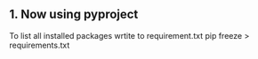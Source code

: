 ## 1. Now using pyproject

To list all installed packages wrtite to requirement.txt
    pip freeze > requirements.txt

